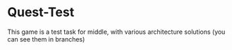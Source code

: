 # Quest-Test
This game is a test task for middle, with various architecture solutions (you can see them in branches)
